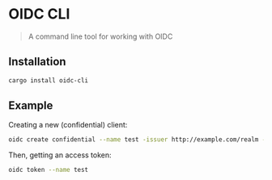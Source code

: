 # OIDC CLI

> A command line tool for working with OIDC

## Installation

```bash
cargo install oidc-cli
```

## Example

Creating a new (confidential) client:

```bash
oidc create confidential --name test -issuer http://example.com/realm --client-id foo --client-secret bar
```

Then, getting an access token:

```bash
oidc token --name test
```

